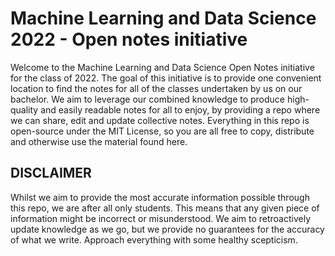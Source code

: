 # Machine Learning and Data Science 2022 - Open notes initiative
Welcome to the Machine Learning and Data Science Open Notes initiative for the 
class of 2022.
The goal of this initiative is to provide one convenient location to find the 
notes for all of the classes undertaken by us on our bachelor. 
We aim to leverage our combined knowledge to produce high-quality and easily 
readable notes for all to enjoy, by providing a repo where we can share, edit 
and update collective notes.
Everything in this repo is open-source under the MIT License, so you are all 
free to copy, distribute and otherwise use the material found here.

## DISCLAIMER
Whilst we aim to provide the most accurate information possible through this 
repo, we are after all only students. This means that any given piece of 
information might be incorrect or misunderstood. We aim to retroactively update 
knowledge as we go, but we provide no guarantees for the accuracy of what we 
write. Approach everything with some healthy scepticism.



